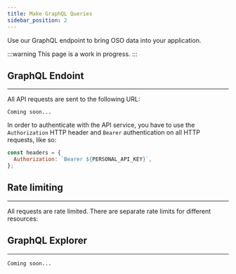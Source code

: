 ```yaml
---
title: Make GraphQL Queries
sidebar_position: 2
---
```


Use our GraphQL endpoint to bring OSO data into your application.

:::warning
This page is a work in progress.
:::

## GraphQL Endoint

---

All API requests are sent to the following URL:

```
Coming soon...
```

In order to authenticate with the API service, you have to use the `Authorization` HTTP header and `Bearer` authentication on all HTTP requests, like so:

```js
const headers = {
  Authorization: `Bearer ${PERSONAL_API_KEY}`,
};
```

## Rate limiting

---

All requests are rate limited. There are separate rate limits for different resources:

## GraphQL Explorer

---

```
Coming soon...
```
